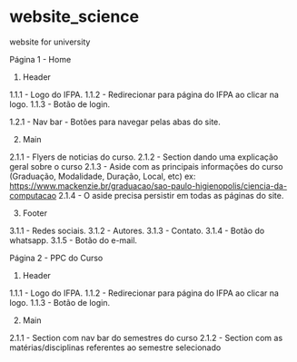 # website_science

website for university

Página 1 - Home

1. Header

1.1.1 - Logo do IFPA.
1.1.2 - Redirecionar para página do IFPA ao clicar na logo.
1.1.3 - Botão de login.

1.2.1 - Nav bar - Botões para navegar pelas abas do site.

2. Main

2.1.1 - Flyers de noticias do curso.
2.1.2 - Section dando uma explicação geral sobre o curso
2.1.3 - Aside com as principais informações do curso (Graduação, Modalidade, Duração, Local, etc)
ex: https://www.mackenzie.br/graduacao/sao-paulo-higienopolis/ciencia-da-computacao
2.1.4 - O aside precisa persistir em todas as páginas do site.

3. Footer

3.1.1 - Redes sociais.
3.1.2 - Autores.
3.1.3 - Contato.
3.1.4 - Botão do whatsapp.
3.1.5 - Botão do e-mail.

Página 2 - PPC do Curso

1. Header

1.1.1 - Logo do IFPA.
1.1.2 - Redirecionar para página do IFPA ao clicar na logo.
1.1.3 - Botão de login.

2. Main

2.1.1 - Section com nav bar do semestres do curso
2.1.2 - Section com as matérias/disciplinas referentes ao semestre selecionado
